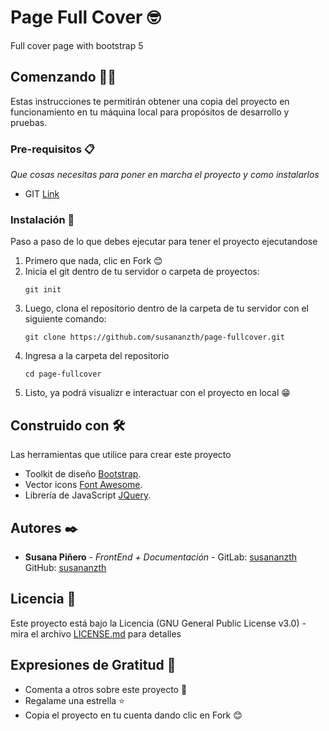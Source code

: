 # Page Full Cover 🤓
Full cover page with bootstrap 5

## Comenzando 💪🚀
Estas instrucciones te permitirán obtener una copia del proyecto en funcionamiento en tu máquina local para propósitos de desarrollo y pruebas.

### Pre-requisitos 📋
_Que cosas necesitas para poner en marcha el proyecto y como instalarlos_

* GIT [Link](https://git-scm.com/downloads)

### Instalación 🔧
Paso a paso de lo que debes ejecutar para tener el proyecto ejecutandose

 1. Primero que nada, clic en Fork 😊
 2. Inicia el git dentro de tu servidor o carpeta de proyectos:
    ```
    git init
    ```
 3. Luego, clona el repositorio dentro de la carpeta de tu servidor con el siguiente comando:
    ```
    git clone https://github.com/susananzth/page-fullcover.git
    ```
 4. Ingresa a la carpeta del repositorio
    ```
    cd page-fullcover
    ```
 5. Listo, ya podrá visualizr e interactuar con el proyecto en local  😁

## Construido con 🛠️

Las herramientas que utilice para crear este proyecto
* Toolkit de diseño [Bootstrap](https://getbootstrap.com/docs/5.0/getting-started/introduction/).
* Vector icons [Font Awesome](https://fontawesome.com/icons).
* Librería de JavaScript [JQuery](https://code.jquery.com/).

## Autores ✒️

* **Susana Piñero** - *FrontEnd + Documentación* - GitLab: [susananzth](https://gitlab.com/susananzth) GitHub: [susananzth](https://github.com/susananzth)

## Licencia 📄

Este proyecto está bajo la Licencia (GNU General Public License v3.0) - mira el archivo [LICENSE.md](https://github.com/susananzth/page-fullcover/blob/main/LICENSE) para detalles

## Expresiones de Gratitud 🎁

* Comenta a otros sobre este proyecto 📢
* Regalame una estrella ⭐
* Copia el proyecto en tu cuenta dando clic en Fork 😊
